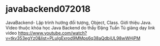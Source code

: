 # javabackend072018
JavaBackend- Lập trình hướng đối tượng, Object, Class. Giới thiệu Java.
Video thuộc khóa học Java Backend do thầy Đặng Tuấn Tú giảng dạy
link video  https://www.youtube.com/watch?v=tkv353egYz0&list=PLuIgExrod9MMps6q38aQdbiUL98wWHjPM
